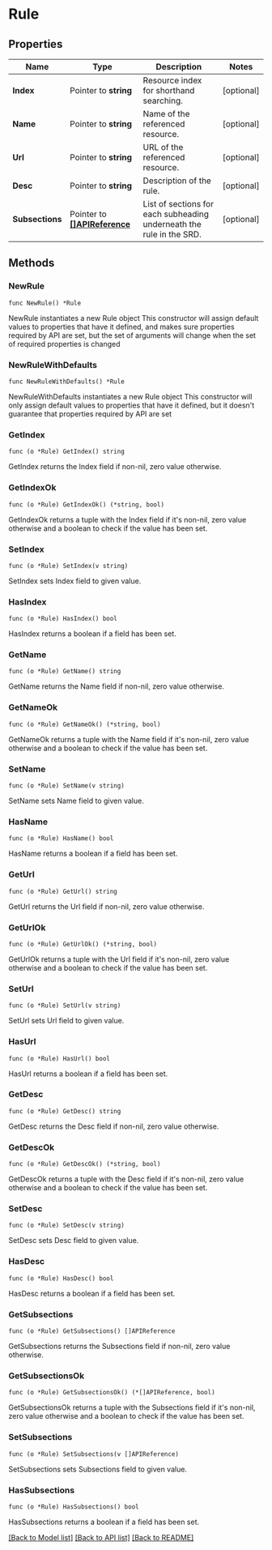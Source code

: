 # Rule

## Properties

Name | Type | Description | Notes
------------ | ------------- | ------------- | -------------
**Index** | Pointer to **string** | Resource index for shorthand searching. | [optional] 
**Name** | Pointer to **string** | Name of the referenced resource. | [optional] 
**Url** | Pointer to **string** | URL of the referenced resource. | [optional] 
**Desc** | Pointer to **string** | Description of the rule. | [optional] 
**Subsections** | Pointer to [**[]APIReference**](APIReference.md) | List of sections for each subheading underneath the rule in the SRD. | [optional] 

## Methods

### NewRule

`func NewRule() *Rule`

NewRule instantiates a new Rule object
This constructor will assign default values to properties that have it defined,
and makes sure properties required by API are set, but the set of arguments
will change when the set of required properties is changed

### NewRuleWithDefaults

`func NewRuleWithDefaults() *Rule`

NewRuleWithDefaults instantiates a new Rule object
This constructor will only assign default values to properties that have it defined,
but it doesn't guarantee that properties required by API are set

### GetIndex

`func (o *Rule) GetIndex() string`

GetIndex returns the Index field if non-nil, zero value otherwise.

### GetIndexOk

`func (o *Rule) GetIndexOk() (*string, bool)`

GetIndexOk returns a tuple with the Index field if it's non-nil, zero value otherwise
and a boolean to check if the value has been set.

### SetIndex

`func (o *Rule) SetIndex(v string)`

SetIndex sets Index field to given value.

### HasIndex

`func (o *Rule) HasIndex() bool`

HasIndex returns a boolean if a field has been set.

### GetName

`func (o *Rule) GetName() string`

GetName returns the Name field if non-nil, zero value otherwise.

### GetNameOk

`func (o *Rule) GetNameOk() (*string, bool)`

GetNameOk returns a tuple with the Name field if it's non-nil, zero value otherwise
and a boolean to check if the value has been set.

### SetName

`func (o *Rule) SetName(v string)`

SetName sets Name field to given value.

### HasName

`func (o *Rule) HasName() bool`

HasName returns a boolean if a field has been set.

### GetUrl

`func (o *Rule) GetUrl() string`

GetUrl returns the Url field if non-nil, zero value otherwise.

### GetUrlOk

`func (o *Rule) GetUrlOk() (*string, bool)`

GetUrlOk returns a tuple with the Url field if it's non-nil, zero value otherwise
and a boolean to check if the value has been set.

### SetUrl

`func (o *Rule) SetUrl(v string)`

SetUrl sets Url field to given value.

### HasUrl

`func (o *Rule) HasUrl() bool`

HasUrl returns a boolean if a field has been set.

### GetDesc

`func (o *Rule) GetDesc() string`

GetDesc returns the Desc field if non-nil, zero value otherwise.

### GetDescOk

`func (o *Rule) GetDescOk() (*string, bool)`

GetDescOk returns a tuple with the Desc field if it's non-nil, zero value otherwise
and a boolean to check if the value has been set.

### SetDesc

`func (o *Rule) SetDesc(v string)`

SetDesc sets Desc field to given value.

### HasDesc

`func (o *Rule) HasDesc() bool`

HasDesc returns a boolean if a field has been set.

### GetSubsections

`func (o *Rule) GetSubsections() []APIReference`

GetSubsections returns the Subsections field if non-nil, zero value otherwise.

### GetSubsectionsOk

`func (o *Rule) GetSubsectionsOk() (*[]APIReference, bool)`

GetSubsectionsOk returns a tuple with the Subsections field if it's non-nil, zero value otherwise
and a boolean to check if the value has been set.

### SetSubsections

`func (o *Rule) SetSubsections(v []APIReference)`

SetSubsections sets Subsections field to given value.

### HasSubsections

`func (o *Rule) HasSubsections() bool`

HasSubsections returns a boolean if a field has been set.


[[Back to Model list]](../README.md#documentation-for-models) [[Back to API list]](../README.md#documentation-for-api-endpoints) [[Back to README]](../README.md)



